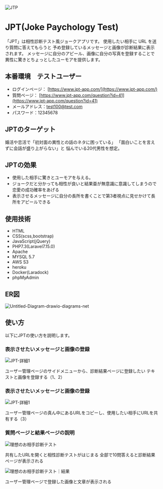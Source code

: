 ![JTP](https://user-images.githubusercontent.com/44170627/99199424-5c537e80-27e2-11eb-9db5-60667a846914.png)

# JPT(Joke Paychology Test)
「JPT」は相性診断テスト風ジョークアプリです。
使用したい相手に URL を送り質問に答えてもらうと
予め登録しているメッセージと画像が診断結果に表示されます。
メッセージに自分のアピール、画像に自分の写真を登録することで
異性に驚きとちょっとしたユーモアを提供します。

## 本番環境　テストユーザー
- ログインページ： [https://www.jpt-app.com/](https://www.jpt-app.com/)
- 質問ページ： [https://www.jpt-app.com/question?id=41](https://www.jpt-app.com/question?id=41)
- メールアドレス：test100@test.com
- パスワード：12345678

## JPTのターゲット
婚活や恋活で「初対面の異性との話のネタに困っている」
「面白いことを言えずに会話が盛り上がらない」と
悩んでいる20代男性を想定。

## JPTの効果
- 使用した相手に驚きとユーモアを与える。
- ジョークだと分かっても相性が良いと結果亜が無意識に意識してしまうので恋愛の成功確率をあげる
- 表示させるメッセージに自分の長所を書くことで第3者視点に見せかけて長所をアピールできる

## 使用技術
- HTML
- CSS(scss,bootstrap)
- JavaScript(jQuery)
- PHP7.3(Laravel7.15.0)
- Apache
- MYSQL 5.7
- AWS S3
- heroku
- Docker(Laradock)
- phpMyAdmin

## ER図

![Untitled-Diagram-drawio-diagrams-net](https://user-images.githubusercontent.com/44170627/99200118-c9691300-27e6-11eb-806f-fff30c9777f8.png)

## 使い方
以下にJPTの使い方を説明します。

### 表示させたいメッセージと画像の登録

![JPT-詳細1](https://user-images.githubusercontent.com/44170627/99199407-3d54ec80-27e2-11eb-8a32-002223ee98ca.png)

ユーザー管理ページのサイドメニューから、診断結果ページに登録したい
テキストと画像を登録する（1、2）

### 表示させたいメッセージと画像の登録

![JPT-詳細1](https://user-images.githubusercontent.com/44170627/99199407-3d54ec80-27e2-11eb-8a32-002223ee98ca.png)

ユーザー管理ページの真ん中にあるURLをコピーし、使用したい相手にURLを共有する（3）

### 質問ページと結果ページの説明

![理想のお相手診断テスト](https://user-images.githubusercontent.com/44170627/99199416-5067bc80-27e2-11eb-876a-7ced4de1cc74.png)

共有したURLを開くと相性診断テストがはじまる
全部で10問答えると診断結果ページが表示される

![理想のお相手診断テスト｜結果](https://user-images.githubusercontent.com/44170627/99199419-58276100-27e2-11eb-8ec3-2712771fcd41.png)

ユーザー管理ページで登録した画像と文章が表示される



